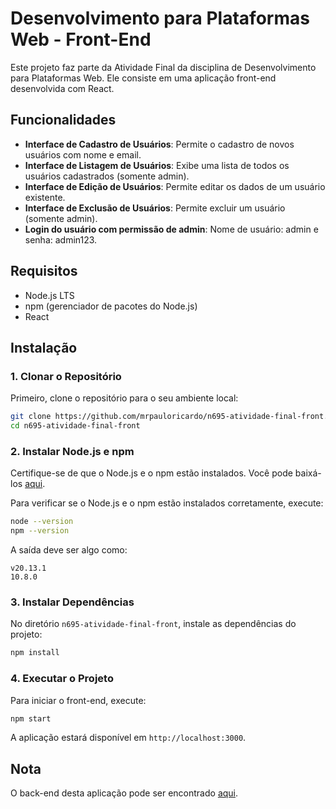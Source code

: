 # Desenvolvimento para Plataformas Web - Front-End

Este projeto faz parte da Atividade Final da disciplina de Desenvolvimento para Plataformas Web. Ele consiste em uma aplicação front-end desenvolvida com React.

## Funcionalidades

- **Interface de Cadastro de Usuários**: Permite o cadastro de novos usuários com nome e email.
- **Interface de Listagem de Usuários**: Exibe uma lista de todos os usuários cadastrados (somente admin).
- **Interface de Edição de Usuários**: Permite editar os dados de um usuário existente.
- **Interface de Exclusão de Usuários**: Permite excluir um usuário (somente admin).
- **Login do usuário com permissão de admin**: Nome de usuário: admin e senha: admin123.

## Requisitos

- Node.js LTS
- npm (gerenciador de pacotes do Node.js)
- React

## Instalação

### 1. Clonar o Repositório

Primeiro, clone o repositório para o seu ambiente local:

```bash
git clone https://github.com/mrpauloricardo/n695-atividade-final-front.git
cd n695-atividade-final-front
```

### 2. Instalar Node.js e npm

Certifique-se de que o Node.js e o npm estão instalados. Você pode baixá-los [aqui](https://nodejs.org/).

Para verificar se o Node.js e o npm estão instalados corretamente, execute:

```bash
node --version
npm --version
```

A saída deve ser algo como:

```
v20.13.1
10.8.0
```

### 3. Instalar Dependências

No diretório `n695-atividade-final-front`, instale as dependências do projeto:

```bash
npm install
```

### 4. Executar o Projeto

Para iniciar o front-end, execute:

```bash
npm start
```

A aplicação estará disponível em `http://localhost:3000`.

## Nota

O back-end desta aplicação pode ser encontrado [aqui](https://github.com/mrpauloricardo/n695-atividade-final-back).